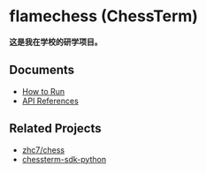 # flamechess (ChessTerm)

**这是我在学校的研学项目。**

## Documents

 - [How to Run](docs/how_to_run.md)
 - [API References](docs/api.md)

## Related Projects

 - [zhc7/chess](https://github.com/zhc7/chess)
 - [chessterm-sdk-python](https://github.com/JingBh/chessterm-sdk-python)
 
